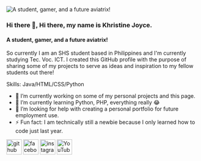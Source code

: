 ![A student, gamer, and a future aviatrix!](https://scontent.fmnl9-1.fna.fbcdn.net/v/t1.6435-9/131987699_1222458984815337_7099440989588655333_n.jpg?_nc_cat=110&ccb=1-3&_nc_sid=e3f864&_nc_ohc=TeIRojfBmWsAX8cWVXH&_nc_ht=scontent.fmnl9-1.fna&oh=08ee2cfce1ed9f4220ef8f68c862c409&oe=6123C93D)
### Hi there 👋, Hi there, my name is Khristine Joyce.
#### A student, gamer, and a future aviatrix!

So currently I am an SHS student based in Philippines and I'm currently studying Tec. Voc. ICT. I created this GitHub profile with the purpose of sharing some of my projects to serve as ideas and inspiration to my fellow students out there! 


Skills: Java/HTML/CSS/Python

- 🔭 I’m currently working on some of my personal projects and this page. 
- 🌱 I’m currently learning Python, PHP, everything really 😂 
- 🤔 I’m looking for help with creating a personal portfolio for future employment use. 
- ⚡ Fun fact: I am technically still a newbie because I only learned how to code just last year. 


[<img src='https://cdn.jsdelivr.net/npm/simple-icons@3.0.1/icons/github.svg' alt='github' height='40'>](https://github.com/KJLining)  [<img src='https://cdn.jsdelivr.net/npm/simple-icons@3.0.1/icons/facebook.svg' alt='facebook' height='40'>](https://www.facebook.com/KhristineLining)  [<img src='https://cdn.jsdelivr.net/npm/simple-icons@3.0.1/icons/instagram.svg' alt='instagram' height='40'>](https://www.instagram.com/its_me_kj_9/)  [<img src='https://cdn.jsdelivr.net/npm/simple-icons@3.0.1/icons/youtube.svg' alt='YouTube' height='40'>](https://www.youtube.com/channel/KJ)  
